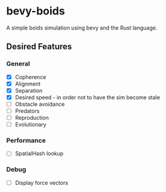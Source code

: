 # bevy-boids
A simple boids simulation using bevy and the Rust language.

## Desired Features
### General
- [x] Copherence
- [x] Alignment
- [x] Separation
- [x] Desired speed - in order not to have the sim become stale
- [ ] Obstacle avoidance
- [ ] Predators
- [ ] Reproduction
- [ ] Evolutionary

### Performance
- [ ] SpatialHash lookup

### Debug
- [ ] Display force vectors
